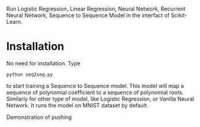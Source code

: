 Run Logistic Regression, Linear Regression, Neural Network, Recurrent Neural
Network, Sequence to Sequence Model in the interfact of Scikit-Learn.

# Installation
No need for installation. Type
```
python seq2seq.py
```
to start training a Sequence to Sequence model. This model will map a sequence
of polynomial coefficient to a sequence of polynomial roots. Similarly for other
type of model, like Logistic Regression, or Vanilla Neural Network. It runs the
model on MNIST dataset by default. 

Demonstration of pushing
